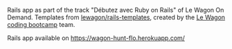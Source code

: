 Rails app as part of the track "Débutez avec Ruby on Rails" of Le Wagon On Demand.
Templates from [lewagon/rails-templates](https://github.com/lewagon/rails-templates), created by the [Le Wagon coding bootcamp](https://www.lewagon.com) team.

Rails app available on https://wagon-hunt-flo.herokuapp.com/

